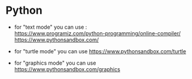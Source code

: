 # Python

- for "text mode" you can use : </br>
    https://www.programiz.com/python-programming/online-compiler/ </br>
    https://www.pythonsandbox.com/

- for "turtle mode" you can use https://www.pythonsandbox.com/turtle

- for "graphics mode" you can use https://www.pythonsandbox.com/graphics
